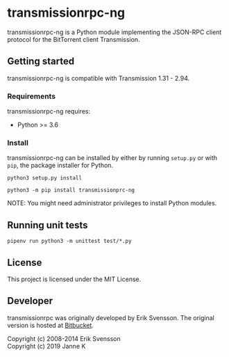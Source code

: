 # transmissionrpc-ng

transmissionrpc-ng is a Python module implementing the JSON-RPC client protocol
for the BitTorrent client Transmission.

## Getting started

transmissionrpc-ng is compatible with Transmission 1.31 - 2.94.

### Requirements

transmissionrpc-ng requires:

* Python >= 3.6

### Install

transmissionrpc-ng can be installed by either by running `setup.py` or with
`pip`, the package installer for Python.

```shell
python3 setup.py install
```

```shell
python3 -m pip install transmissionprc-ng
```

NOTE: You might need administrator privileges to install Python modules.

## Running unit tests

```shell
pipenv run python3 -m unittest test/*.py
```

## License

This project is licensed under the MIT License.

## Developer

transmissionrpc was originally developed by Erik Svensson. The original version
is hosted at [Bitbucket][bitbucket].

Copyright (c) 2008-2014 Erik Svensson\
Copyright (c) 2019 Janne K

[bitbucket]: http://www.bitbucket.org/blueluna/transmissionrpc/
